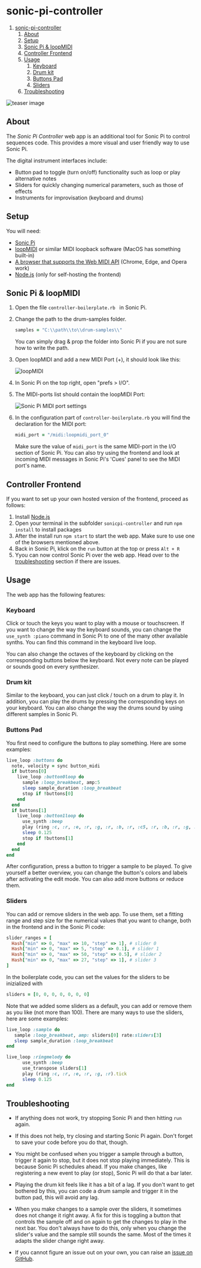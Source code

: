 # sonic-pi-controller

1. [sonic-pi-controller](#sonic-pi-controller)
   1. [About](#about)
   2. [Setup](#setup)
   3. [Sonic Pi & loopMIDI](#sonic-pi--loopmidi)
   4. [Controller Frontend](#controller-frontend)
   5. [Usage](#usage)
      1. [Keyboard](#keyboard)
      2. [Drum kit](#drum-kit)
      3. [Buttons Pad](#buttons-pad)
      4. [Sliders](#sliders)
   6. [Troubleshooting](#troubleshooting)

![teaser image](./img/teaser.png)

## About

The _Sonic Pi Controller_ web app is an additional tool for Sonic Pi to control sequences code.
This provides a more visual and user friendly way to use Sonic Pi.

The digital instrument interfaces include:

- Button pad to toggle (turn on/off) functionality such as loop or play alternative notes
- Sliders for quickly changing numerical parameters, such as those of effects
- Instruments for improvisation (keyboard and drums)

## Setup

You will need:

- [Sonic Pi](https://sonic-pi.net/)
- [loopMIDI](http://www.tobias-erichsen.de/software/loopmidi.html) or similar MIDI loopback software (MacOS has something built-in)
- [A browser that supports the Web MIDI API](https://caniuse.com/midi) (Chrome, Edge, and Opera work)
- [Node.js](https://nodejs.org/en/) (only for self-hosting the frontend)

## Sonic Pi & loopMIDI

1. Open the file `controller-boilerplate.rb ` in Sonic Pi.
2. Change the path to the drum-samples folder.
    ``` ruby
    samples = "C:\\path\\to\\drum-samples\\"
    ```
    You can simply drag & prop the folder into Sonic Pi if you are not sure how to write the path.
3. Open loopMIDI and add a new MIDI Port (+), it should look like this:

   ![loopMIDI](./img/loopMIDI.png)

4. In Sonic Pi on the top right, open "prefs > I/O".
5. The MIDI-ports list should contain the loopMIDI Port:

   ![Sonic Pi MIDI port settings](./img/sp_midi_port.png)

6. In the configuration part of `controller-boilerplate.rb` you will find the declaration for the MIDI port:
    ```ruby
    midi_port = "/midi:loopmidi_port_0"
    ```
    Make sure the value of `midi_port` is the same MIDI-port in the I/O section of Sonic Pi.
    You can also try using the frontend and look at incoming MIDI messages in Sonic Pi's 'Cues' panel to see the MIDI port's name.

## Controller Frontend

If you want to set up your own hosted version of the frontend, proceed as follows:

1. Install [Node.js](https://nodejs.org/en/)
2. Open your terminal in the subfolder `sonicpi-controller` and run `npm install` to install packages
3. After the install run `npm start` to start the web app. Make sure to use one of the browsers mentioned above.
4. Back in Sonic Pi, klick on the `run` button at the top or press `Alt + R`
5. Yyou can now control Sonic Pi over the web app. Head over to the [troubleshooting](#troubleshooting) section if there are issues.

## Usage

The web app has the following features:

### Keyboard

Click or touch the keys you want to play with a mouse or touchscreen. If you want to change the way the keyboard sounds, you can change the `use_synth :piano` command in Sonic Pi to one of the many other available synths. You can find this command in the keyboard live loop.

You can also change the octaves of the keyboard by clicking on the corresponding buttons below the keyboard. Not every note can be played or sounds good on every synthesizer.

### Drum kit

Similar to the keyboard, you can just click / touch on a drum to play it. In addition, you can play the drums by pressing the corresponding keys on your keyboard. You can also change the way the drums sound by using different samples in Sonic Pi.

### Buttons Pad

You first need to configure the buttons to play something.
Here are some examples:
```ruby
live_loop :buttons do
  note, velocity = sync button_midi
  if buttons[0]
    live_loop :button0loop do
      sample :loop_breakbeat, amp:5
      sleep sample_duration :loop_breakbeat
      stop if !buttons[0]
    end
  end
  if buttons[1]
    live_loop :button1loop do
      use_synth :beep
      play (ring :c, :r, :e, :r, :g, :r, :b, :r, :c5, :r, :b, :r, :g, :r, :e, :r).tick
      sleep 0.125
      stop if !buttons[1]
    end
  end
end
```

After configuration, press a button to trigger a sample to be played.
To give yourself a better overview, you can change the button's colors and labels after activating the edit mode.
You can also add more buttons or reduce them.

### Sliders

You can add or remove sliders in the web app.
To use them, set a fitting range and step size for the numerical values that you want to change, both in the frontend and in the Sonic Pi code:
```ruby
slider_ranges = [
  Hash["min" => 0, "max" => 10, "step" => 1], # slider 0
  Hash["min" => 0, "max" => 5, "step" => 0.1], # slider 1
  Hash["min" => 0, "max" => 50, "step" => 0.5], # slider 2
  Hash["min" => 0, "max" => 27, "step" => 1], # slider 3
]
```

In the boilerplate code, you can set the values for the sliders to be inizialized with
```ruby
sliders = [0, 0, 0, 0, 0, 0, 0]
```

Note that we added some sliders as a default, you can add or remove them as you like (not more than 100).
There are many ways to use the sliders, here are some examples:
```ruby
live_loop :sample do
   sample :loop_breakbeat, amp: sliders[0] rate:sliders[3]
   sleep sample_duration :loop_breakbeat
end

live_loop :ringmelody do
      use_synth :beep
      use_transpose sliders[1]
      play (ring :c, :r, :e, :r, :g, :r).tick
      sleep 0.125
end
```

## Troubleshooting

- If anything does not work, try stopping Sonic Pi and then hitting `run` again.

- If this does not help, try closing and starting Sonic Pi again. Don't forget to save your code before you do that, though.

- You might be confused when you trigger a sample through a button, trigger it again to stop, but it does not stop playing immediately. This is because Sonic Pi schedules ahead. If you make changes, like registering a new event to play (or stop), Sonic Pi will do that a bar later.

- Playing the drum kit feels like it has a bit of a lag. If you don't want to get bothered by this, you can code a drum sample and trigger it in the button pad, this will avoid any lag.

- When you make changes to a sample over the sliders, it sometimes does not change it right away. A fix for this is toggling a button that controls the sample off and on again to get the changes to play in the next bar. You don't always have to do this, only when you change the slider's value and the sample still sounds the same. Most of the times it adapts the slider change right away.

- If you cannot figure an issue out on your own, you can raise an [issue on GitHub](https://github.com/visvar/sonic-pi-controller/issues).
